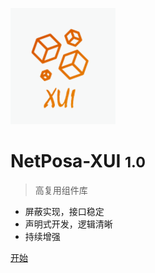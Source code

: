 ![logo](_media/logo.png)

# NetPosa-XUI <small>1.0</small>

> 高复用组件库

-   屏蔽实现，接口稳定
-   声明式开发，逻辑清晰
-   持续增强

[开始](common/start)
